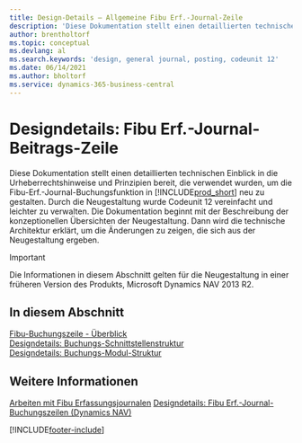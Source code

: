 ```yaml
---
title: Design-Details – Allgemeine Fibu Erf.-Journal-Zeile
description: 'Diese Dokumentation stellt einen detaillierten technischen Einblick in die Urheberrechtshinweise und Prinzipien bereit, die verwendet werden, um die Finanzbuchhaltungs-Buchungsfunktion in Business Central neu zu gestalten.'
author: brentholtorf
ms.topic: conceptual
ms.devlang: al
ms.search.keywords: 'design, general journal, posting, codeunit 12'
ms.date: 06/14/2021
ms.author: bholtorf
ms.service: dynamics-365-business-central
---
```

# <a name="design-details-general-journal-post-line"></a>Designdetails: Fibu Erf.-Journal-Beitrags-Zeile

Diese Dokumentation stellt einen detaillierten technischen Einblick in die Urheberrechtshinweise und Prinzipien bereit, die verwendet wurden, um die Fibu-Erf.-Journal-Buchungsfunktion in [!INCLUDE[prod_short](includes/prod_short.md)] neu zu gestalten. Durch die Neugestaltung wurde Codeunit 12 vereinfacht und leichter zu verwalten. Die Dokumentation beginnt mit der Beschreibung der konzeptionellen Übersichten der Neugestaltung. Dann wird die technische Architektur erklärt, um die Änderungen zu zeigen, die sich aus der Neugestaltung ergeben.  

> [!IMPORTANT]
> Die Informationen in diesem Abschnitt gelten für die Neugestaltung in einer früheren Version des Produkts, Microsoft Dynamics NAV 2013 R2.

## <a name="in-this-section"></a>In diesem Abschnitt

[Fibu-Buchungszeile - Überblick](design-details-general-journal-post-line-overview.md)  
[Designdetails: Buchungs-Schnittstellenstruktur](design-details-posting-interface-structure.md)  
[Designdetails: Buchungs-Modul-Struktur](design-details-posting-engine-structure.md)  

## <a name="see-also"></a>Weitere Informationen

[Arbeiten mit Fibu Erfassungsjournalen](ui-work-general-journals.md)
[Designdetails: Fibu Erf.-Journal-Buchungszeilen (Dynamics NAV)](/dynamics-nav-app/design-details-general-journal-post-line)  

[!INCLUDE[footer-include](includes/footer-banner.md)]
